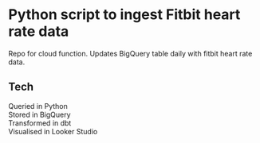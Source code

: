 # Python script to ingest Fitbit heart rate data

Repo for cloud function. Updates BigQuery table daily with fitbit heart rate data.

## Tech

Queried in Python <br />
Stored in BigQuery <br />
Transformed in dbt <br />
Visualised in Looker Studio
